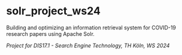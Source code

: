 # solr_project_ws24
Building and optimizing an information retrieval system for COVID-19 research papers using Apache Solr. 

*Project for DIS17.1 - Search Engine Technology, TH Köln, WS 2024*
